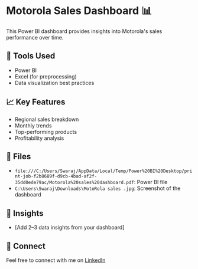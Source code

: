 # Motorola Sales Dashboard 📊

This Power BI dashboard provides insights into Motorola's sales performance over time.

## 🔧 Tools Used
- Power BI
- Excel (for preprocessing)
- Data visualization best practices

## 📈 Key Features
- Regional sales breakdown
- Monthly trends
- Top-performing products
- Profitability analysis

## 📂 Files
- `file:///C:/Users/Swaraj/AppData/Local/Temp/Power%20BI%20Desktop/print-job-f2b8689f-d9cb-4bad-af2f-35dd0ede79ac/Motorola%20sales%20dashboard.pdf`: Power BI file
- `C:\Users\Swaraj\Downloads\MotoRola sales .jpg`: Screenshot of the dashboard

## 🧠 Insights
- [Add 2–3 data insights from your dashboard]

## 🔗 Connect
Feel free to connect with me on [LinkedIn](https://www.linkedin.com/in/swaraj-borhade-921a411a4/)

